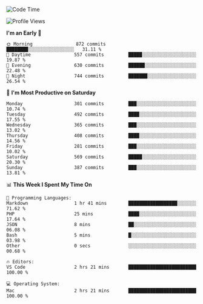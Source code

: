<!--START_SECTION:waka-->
![Code Time](http://img.shields.io/badge/Code%20Time-1%2C887%20hrs%2052%20mins-blue)

![Profile Views](http://img.shields.io/badge/Profile%20Views-0-blue)

**I'm an Early 🐤** 

```text
🌞 Morning                872 commits         ████████░░░░░░░░░░░░░░░░░   31.11 % 
🌆 Daytime                557 commits         █████░░░░░░░░░░░░░░░░░░░░   19.87 % 
🌃 Evening                630 commits         ██████░░░░░░░░░░░░░░░░░░░   22.48 % 
🌙 Night                  744 commits         ███████░░░░░░░░░░░░░░░░░░   26.54 % 
```
📅 **I'm Most Productive on Saturday** 

```text
Monday                   301 commits         ███░░░░░░░░░░░░░░░░░░░░░░   10.74 % 
Tuesday                  492 commits         ████░░░░░░░░░░░░░░░░░░░░░   17.55 % 
Wednesday                365 commits         ███░░░░░░░░░░░░░░░░░░░░░░   13.02 % 
Thursday                 408 commits         ████░░░░░░░░░░░░░░░░░░░░░   14.56 % 
Friday                   281 commits         ███░░░░░░░░░░░░░░░░░░░░░░   10.02 % 
Saturday                 569 commits         █████░░░░░░░░░░░░░░░░░░░░   20.30 % 
Sunday                   387 commits         ███░░░░░░░░░░░░░░░░░░░░░░   13.81 % 
```


📊 **This Week I Spent My Time On** 

```text
💬 Programming Languages: 
Markdown                 1 hr 41 mins        ██████████████████░░░░░░░   71.62 % 
PHP                      25 mins             ████░░░░░░░░░░░░░░░░░░░░░   17.64 % 
JSON                     8 mins              ██░░░░░░░░░░░░░░░░░░░░░░░   06.08 % 
Bash                     5 mins              █░░░░░░░░░░░░░░░░░░░░░░░░   03.98 % 
Other                    0 secs              ░░░░░░░░░░░░░░░░░░░░░░░░░   00.68 % 

🔥 Editors: 
VS Code                  2 hrs 21 mins       █████████████████████████   100.00 % 

💻 Operating System: 
Mac                      2 hrs 21 mins       █████████████████████████   100.00 % 
```


<!--END_SECTION:waka-->
